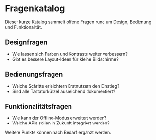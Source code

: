 # Fragenkatalog

Dieser kurze Katalog sammelt offene Fragen rund um Design, Bedienung und Funktionalität.

## Designfragen
- Wie lassen sich Farben und Kontraste weiter verbessern?
- Gibt es bessere Layout-Ideen für kleine Bildschirme?

## Bedienungsfragen
- Welche Schritte erleichtern Erstnutzern den Einstieg?
- Sind alle Tastaturkürzel ausreichend dokumentiert?

## Funktionalitätsfragen
- Wie kann der Offline-Modus erweitert werden?
- Welche APIs sollen in Zukunft integriert werden?

Weitere Punkte können nach Bedarf ergänzt werden.
